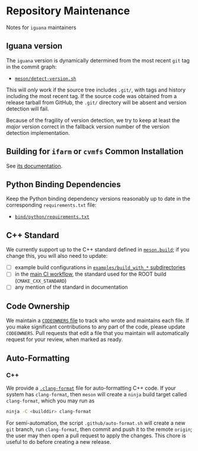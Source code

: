 # Repository Maintenance

Notes for `iguana` maintainers

## Iguana version

The `iguana` version is dynamically determined from the most recent `git` tag in the commit graph:

- [`meson/detect-version.sh`](/meson/detect-version.sh)

This will _only_ work if the source tree includes `.git/`, with tags and history including the most recent tag.
If the source code was obtained from a release tarball from GitHub, the `.git/` directory will be absent and version detection will fail.

Because of the fragility of version detection, we try to keep at least the _major_ version correct in the fallback version number of the version detection implementation.

## Building for `ifarm` or `cvmfs` Common Installation

See [its documentation](/meson/ifarm/README.md).

## Python Binding Dependencies

Keep the Python binding dependency versions reasonably up to date in the corresponding `requirements.txt` file:

- [`bind/python/requirements.txt`](/bind/python/requirements.txt)

## C++ Standard

We currently support up to the C++ standard defined in [`meson.build`](/meson.build); if you change this, you will also need to update:
- [ ] example build configurations in [`examples/build_with_*` subdirectories](/examples)
- [ ] in the [main CI workflow](/.github/workflows/ci.yml), the standard used for the ROOT build (`CMAKE_CXX_STANDARD`)
- [ ] any mention of the standard in documentation

## Code Ownership

We maintain a [`CODEOWNERS` file](/CODEOWNERS) to track who wrote and maintains each file. If you make significant contributions to any part of the code, please update `CODEOWNERS`. Pull requests that edit a file that you maintain will automatically request for your review, when marked as ready.

## Auto-Formatting

### C++

We provide a [`.clang-format`](/.clang-format) file for auto-formatting C++ code. If your system has `clang-format`,
then `meson` will create a `ninja` build target called `clang-format`, which you may run as
```bash
ninja -C <builddir> clang-format
```
For semi-automation, the script `.github/auto-format.sh` will create a new `git` branch, run `clang-format`, then commit and push it to the remote `origin`; the user may then open a pull request to apply the changes. This chore is useful to do before creating a new release.
